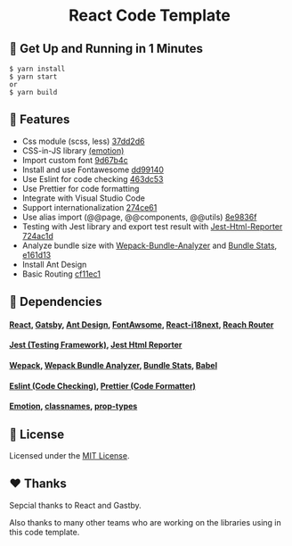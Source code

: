 <h1 align="center">
  React Code Template
</h1>

## 🚀 Get Up and Running in 1 Minutes

   ```shell
   $ yarn install
   $ yarn start
   or
   $ yarn build

   ```

## 📌 Features

* Css module (scss, less) [37dd2d6](https://github.com/vuthaiduy1990/react-code-template/commit/37dd2d669c3ee9f4e917261b0fda83c9009cf3f5)
* CSS-in-JS library [(emotion)](https://emotion.sh)
* Import custom font [9d67b4c](https://github.com/vuthaiduy1990/react-code-template/commit/9d67b4ce25cb594ebcd3aee775afc732961098e1)
* Install and use Fontawesome [dd99140](https://github.com/vuthaiduy1990/react-code-template/commit/dd99140301a3cbcaf39d0d2067f19face20fe049)
* Use Eslint for code checking [463dc53](https://github.com/vuthaiduy1990/react-code-template/commit/463dc5364ddfef7ded9368e644b4121b43e14580)
* Use Prettier for code formatting
* Integrate with Visual Studio Code
* Support internationalization [274ce61](https://github.com/vuthaiduy1990/react-code-template/commit/274ce6174475a5a595c8d8d5f6052e79a678b287)
* Use alias import (@@page, @@components, @@utils) [8e9836f](https://github.com/vuthaiduy1990/react-code-template/commit/8e9836f06511eea48258632653bb2ffa21da2955)
* Testing with Jest library and export test result with [Jest-Html-Reporter](https://github.com/Hargne/jest-html-reporter#readme) [724ac1d](https://github.com/vuthaiduy1990/react-code-template/commit/724ac1d6dc84d54bd5490965d26058e38b6cfc94)
* Analyze bundle size with [Wepack-Bundle-Analyzer](https://www.npmjs.com/package/webpack-bundle-analyzer) and [Bundle Stats](https://github.com/relative-ci/bundle-stats/tree/master/packages/cli#readme), [e161d13](https://github.com/vuthaiduy1990/react-code-template/commit/e161d132a0e475e07aa64bc2103fec8a18202eb7)
* Install Ant Design
* Basic Routing [cf11ec1](https://github.com/vuthaiduy1990/react-code-template/commit/cf11ec16ee80da47ed6ae1fce7d47df48ed33995)


## 🔗 Dependencies

#### [React](https://reactjs.org/), [Gatsby](https://www.gatsbyjs.org/), [Ant Design](https://ant.design/), [FontAwsome](https://fontawesome.com/), [React-i18next](https://react.i18next.com/), [Reach Router](https://reach.tech/router)
#### [Jest (Testing Framework)](https://jestjs.io/), [Jest Html Reporter](https://github.com/Hargne/jest-html-reporter#readme)
#### [Wepack](https://webpack.js.org/), [Wepack Bundle Analyzer](https://www.npmjs.com/package/webpack-bundle-analyzer), [Bundle Stats](https://github.com/relative-ci/bundle-stats/tree/master/packages/cli#readme), [Babel](https://babeljs.io/)
#### [Eslint (Code Checking)](https://eslint.org/), [Prettier (Code Formatter)](https://prettier.io/)
#### [Emotion](https://emotion.sh), [classnames](https://github.com/JedWatson/classnames), [prop-types](https://github.com/facebook/prop-types)
## :memo: License

Licensed under the [MIT License](./LICENSE).

## ❤️ Thanks

Sepcial thanks to React and Gastby.

Also thanks to many other teams who are working on the libraries using in this code template.

